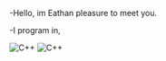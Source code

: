 -Hello, im Eathan pleasure to meet you.
   

-I program in,

![C++](https://img.shields.io/badge/-C%2B%2B-green) ![C++](https://img.shields.io/badge/-Lua-green) 
 
